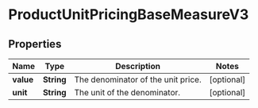 

# ProductUnitPricingBaseMeasureV3

## Properties

Name | Type | Description | Notes
------------ | ------------- | ------------- | -------------
**value** | **String** | The denominator of the unit price. |  [optional]
**unit** | **String** | The unit of the denominator. |  [optional]




